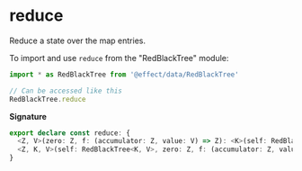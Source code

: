 # reduce

Reduce a state over the map entries.

To import and use `reduce` from the "RedBlackTree" module:

```ts
import * as RedBlackTree from '@effect/data/RedBlackTree'

// Can be accessed like this
RedBlackTree.reduce
```

**Signature**

```ts
export declare const reduce: {
  <Z, V>(zero: Z, f: (accumulator: Z, value: V) => Z): <K>(self: RedBlackTree<K, V>) => Z
  <Z, K, V>(self: RedBlackTree<K, V>, zero: Z, f: (accumulator: Z, value: V) => Z): Z
}
```

